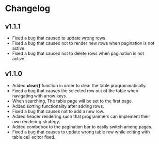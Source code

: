 # Changelog

## v1.1.1
* Fixed a bug that caused to update wrong rows.
* Fixed a bug that caused not to render new rows when pagination is not active.
* Fixed a bug that caused not to delete rows when pagination is not active.

## v1.1.0
* Added **clear()** function in order to clear the table programmatically.
* Fixed a bug that causes the selected row out of the table when navigating with arrow keys.
* When searching, The table page will be set to the first page.
* Added sorting functionality after adding rows.
* Fixed a bug that causes not to add a new row.
* Added header rendering such that programmers can implement their own rendering strategy.
* Added combobox to the pagination bar to easily switch among pages.
* Fixed a bug that causes to update wrong table row while editing with table cell editor fixed.